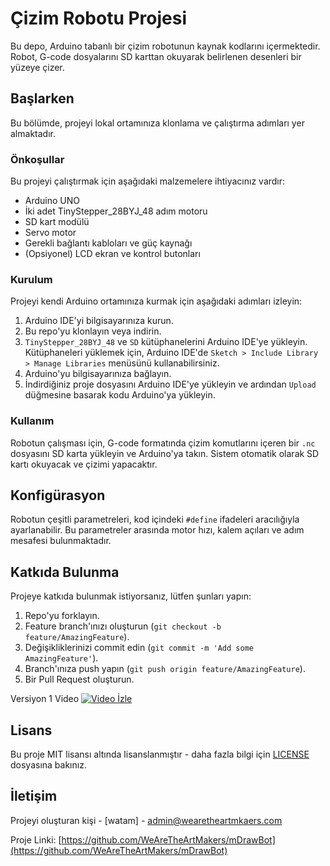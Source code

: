 # Çizim Robotu Projesi

Bu depo, Arduino tabanlı bir çizim robotunun kaynak kodlarını içermektedir. Robot, G-code dosyalarını SD karttan okuyarak belirlenen desenleri bir yüzeye çizer.

## Başlarken

Bu bölümde, projeyi lokal ortamınıza klonlama ve çalıştırma adımları yer almaktadır.

### Önkoşullar

Bu projeyi çalıştırmak için aşağıdaki malzemelere ihtiyacınız vardır:
- Arduino UNO
- İki adet TinyStepper_28BYJ_48 adım motoru
- SD kart modülü
- Servo motor
- Gerekli bağlantı kabloları ve güç kaynağı
- (Opsiyonel) LCD ekran ve kontrol butonları

### Kurulum

Projeyi kendi Arduino ortamınıza kurmak için aşağıdaki adımları izleyin:

1. Arduino IDE'yi bilgisayarınıza kurun.
2. Bu repo'yu klonlayın veya indirin.
3. `TinyStepper_28BYJ_48` ve `SD` kütüphanelerini Arduino IDE'ye yükleyin. Kütüphaneleri yüklemek için, Arduino IDE'de `Sketch > Include Library > Manage Libraries` menüsünü kullanabilirsiniz.
4. Arduino'yu bilgisayarınıza bağlayın.
5. İndirdiğiniz proje dosyasını Arduino IDE'ye yükleyin ve ardından `Upload` düğmesine basarak kodu Arduino'ya yükleyin.

### Kullanım

Robotun çalışması için, G-code formatında çizim komutlarını içeren bir `.nc` dosyasını SD karta yükleyin ve Arduino'ya takın. Sistem otomatik olarak SD kartı okuyacak ve çizimi yapacaktır.

## Konfigürasyon

Robotun çeşitli parametreleri, kod içindeki `#define` ifadeleri aracılığıyla ayarlanabilir. Bu parametreler arasında motor hızı, kalem açıları ve adım mesafesi bulunmaktadır.

## Katkıda Bulunma

Projeye katkıda bulunmak istiyorsanız, lütfen şunları yapın:
1. Repo'yu forklayın.
2. Feature branch'ınızı oluşturun (`git checkout -b feature/AmazingFeature`).
3. Değişikliklerinizi commit edin (`git commit -m 'Add some AmazingFeature'`).
4. Branch'ınıza push yapın (`git push origin feature/AmazingFeature`).
5. Bir Pull Request oluşturun.

Versiyon 1 Video
[![Video İzle](https://wearetheartmakers.com/us/images/2024/04/18/mq3.jpg)](https://youtu.be/jPZAvzi2Hsk "Videoyu İzlemek İçin Tıklayın!")


## Lisans

Bu proje MIT lisansı altında lisanslanmıştır - daha fazla bilgi için [LICENSE](LICENSE.md) dosyasına bakınız.

## İletişim

Projeyi oluşturan kişi - [watam] - admin@wearetheartmkaers.com

Proje Linki: [https://github.com/WeAreTheArtMakers/mDrawBot](https://github.com/WeAreTheArtMakers/mDrawBot)

